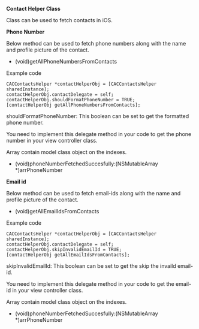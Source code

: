 <b>Contact Helper Class</b>

Class can be used to fetch contacts in iOS.

<b>Phone Number</b>

Below method can be used to fetch phone numbers along with the name and profile picture of the contact.

- (void)getAllPhoneNumbersFromContacts

Example code

    CACContactsHelper *contactHelperObj = [CACContactsHelper sharedInstance];
    contactHelperObj.contactDelegate = self;
    contactHelperObj.shouldFormatPhoneNumber = TRUE;
    [contactHelperObj getAllPhoneNumbersFromContacts];

shouldFormatPhoneNumber: This boolean can be set to get the formatted phone number.

You need to implement this delegate method in your code to get the phone number in your view controller class.

Array contain model class object on the indexes.
- (void)phoneNumberFetchedSuccesfully:(NSMutableArray *)arrPhoneNumber

<b>Email id</b>

Below method can be used to fetch email-ids along with the name and profile picture of the contact.

- (void)getAllEmailIdsFromContacts

Example code

    CACContactsHelper *contactHelperObj = [CACContactsHelper sharedInstance];
    contactHelperObj.contactDelegate = self;
    contactHelperObj.skipInvalidEmailId = TRUE;
    [contactHelperObj getAllEmailIdsFromContacts];
    
skipInvalidEmailId: This boolean can be set to get the skip the invaild email-id.

You need to implement this delegate method in your code to get the email-id in your view controller class.

Array contain model class object on the indexes.
- (void)phoneNumberFetchedSuccesfully:(NSMutableArray *)arrPhoneNumber
